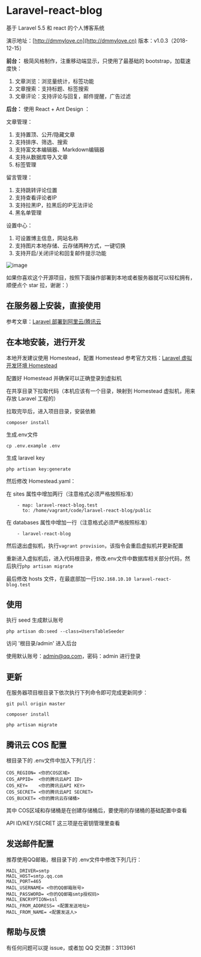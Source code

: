 # Laravel-react-blog

基于 Laravel 5.5 和 react 的个人博客系统

演示地址：[http://dmmylove.cn](http://dmmylove.cn)
版本：v1.0.3（2018-12-15）

**前台：** 极简风格制作，注重移动端显示，只使用了最基础的 bootstrap，加载速度快：
1. 文章浏览：浏览量统计，标签功能
2. 文章搜索：支持标题、标签搜索
3. 文章评论：支持评论与回复，邮件提醒，广告过滤

**后台：** 使用 React + Ant Design ：

文章管理：
1. 支持置顶、公开/隐藏文章
2. 支持排序、筛选、搜索
3. 支持富文本编辑器、Markdown编辑器
4. 支持从数据库导入文章
5. 标签管理

留言管理：
1. 支持跳转评论位置
2. 支持查看评论者IP
3. 支持拉黑IP，拉黑后的IP无法评论
4. 黑名单管理

设置中心：
1. 可设置博主信息，网站名称
2. 支持图片本地存储、云存储两种方式，一键切换
3. 支持开启/关闭评论和回复邮件提示功能

![image](https://user-images.githubusercontent.com/19741140/49372628-430cb100-f736-11e8-88af-8e8a5db97539.png)

如果你喜欢这个开源项目，按照下面操作部署到本地或者服务器就可以轻松拥有，顺便点个 star 拉，谢谢：）

## 在服务器上安装，直接使用

参考文章：[Laravel 部署到阿里云/腾讯云](http://dmmylove.cn/articles/12)

## 在本地安装，进行开发

本地开发建议使用 Homestead，配置 Homestead 参考官方文档：[Laravel 虚拟开发环境 Homestead](https://laravel-china.org/docs/laravel/5.5/homestead/1285)

配置好 Homestead 并确保可以正确登录到虚拟机

在共享目录下拉取代码（本机应该有一个目录，映射到 Homestead 虚拟机，用来存放 Laravel 工程的）

拉取完毕后，进入项目目录，安装依赖

```
composer install
```

生成.env文件

```
cp .env.example .env
```

生成 laravel key

```
php artisan key:generate
```

然后修改 Homestead.yaml：

在 sites 属性中增加两行（注意格式必须严格按照标准）
```
    - map: laravel-react-blog.test
      to: /home/vagrant/code/laravel-react-blog/public
```
在 databases 属性中增加一行（注意格式必须严格按照标准）
```
    - laravel-react-blog
```

然后退出虚拟机，执行`vagrant provision`，该指令会重启虚拟机并更新配置

重新进入虚拟机后，进入代码根目录，修改.env文件中数据库相关部分代码，然后执行`php artisan migrate`

最后修改 hosts 文件，在最底部加一行`192.168.10.10 laravel-react-blog.test`

## 使用

执行 seed 生成默认账号

```
php artisan db:seed --class=UsersTableSeeder
```

访问 '根目录/admin' 进入后台

使用默认账号：admin@qq.com，密码：admin 进行登录

## 更新

在服务器项目根目录下依次执行下列命令即可完成更新同步：

```
git pull origin master

composer install

php artisan migrate
```

## 腾讯云 COS 配置

根目录下的 .env文件中加入下列几行：

```
COS_REGION= <你的COS区域>
COS_APPID=  <你的腾讯云API ID>
COS_KEY=    <你的腾讯云API KEY>
COS_SECRET= <你的腾讯云API SECRET>
COS_BUCKET= <你的腾讯云存储桶>
```

其中 COS区域和存储桶是在创建存储桶后，要使用的存储桶的基础配置中查看

API ID/KEY/SECRET 这三项是在密钥管理里查看

## 发送邮件配置

推荐使用QQ邮箱，根目录下的 .env文件中修改下列几行：

```
MAIL_DRIVER=smtp
MAIL_HOST=smtp.qq.com
MAIL_PORT=465
MAIL_USERNAME= <你的QQ邮箱账号>
MAIL_PASSWORD= <你的QQ邮箱smtp授权码>
MAIL_ENCRYPTION=ssl
MAIL_FROM_ADDRESS= <配置发送地址>
MAIL_FROM_NAME= <配置发送人>
```

## 帮助与反馈

有任何问题可以提 issue，或者加 QQ 交流群：3113961
